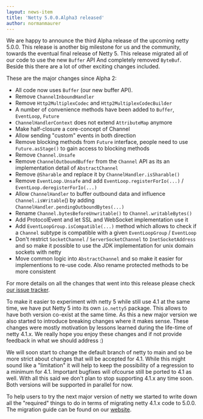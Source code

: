 ```yaml
---
layout: news-item
title: 'Netty 5.0.0.Alpha3 released'
author: normanmaurer
---
```


We are happy to announce the third Alpha release of the upcoming netty 5.0.0. This release is another big milestone for us and the community, towards the eventual final release of Netty 5. This release migrated all of our code to use the new `Buffer` API And completely removed `ByteBuf`. Beside this there are a lot of other exciting changes included.  

These are the major changes since Alpha 2:

* All code now uses `Buffer` (our new buffer API).
* Remove `ChannelInboundHandler`
* Remove `Http2MultiplexCodec` and `Http2MultiplexCodecBuilder`
* A number of convenience methods have been added to `Buffer`, `EventLoop`, `Future`
* `ChannelHandlerContext` does not extend `AttributeMap` anymore
* Make half-closure a core-concept of Channel
* Allow sending "custom" events in both direction
* Remove blocking methods from `Future` interface, people need to use `Future.asStage()` to gain access to blocking methods
* Remove `Channel.Unsafe`
* Remove `ChannelOutboundBuffer` from the `Channel` API as its an implementation detail of `AbstractChannel`
* Remove `@Sharable` and replace it by `ChannelHandler.isSharable()`
* Remove `EventLoop.Unsafe` and add `EventLoop.registerForIo(...)` / `EventLoop.deregisterForIo(...)`
* Allow `ChannelHandler` to buffer outbound data and influence `Channel.isWritable`() by adding `ChannelHandler.pendingOutboundBytes(...)`
* Rename `Channel.bytesBeforeUnwritable()` to `Channel.writableBytes()`
* Add ProtocolEvent and let SSL and WebSocket implementation use it
* Add `EventLoopGroup.isCompatible(...)` method which allows to check if a `Channel` subtype is compatible with a given `EventLoopGroup` / `EventLoop`
* Don't restrict `SocketChannel` / `ServerSocketChannel` to `InetSocketAddress` and so make it possible to use the JDK implementation for unix domain sockets with netty
* Move common logic into `AbstractChannel` and so make it easier for implementions to re-use code. Also rename protected methods to be more consistent

For more details on all the changes that went into this release please check [our issue tracker](https://github.com/netty/netty/milestone/256?closed=1).

To make it easier to experiment with netty 5 while still use 4.1 at the same time, we have put Netty 5 into its own `io.netty5` package. This allows to have both version co-exist at the same time. As this a new major version we also started to introduce breaking changes where it makes sense. These changes were mostly motivation by lessons learned during the life-time of netty 4.1.x. We really hope you enjoy these changes and if not provide feedback in what we should address :)

We will soon start to change the default branch of netty to main and so be more strict about changes that will be accepted for 4.1. While this might sound like a "limitation" it will  help to keep the possibility of a regression to a minimum for 4.1. Important bugfixes will ofcourse still be ported to 4.1 as well.  With all this said we don't plan to stop supporting 4.1.x any time soon. Both versions will be supported in parallel for now.

To help users to try the next major version of netty we started to write down all the "required" things to do in terms of migrating netty 4.1.x code to 5.0.0. The migration guide can be found on our [website](https://github.com/netty/netty/wiki/Netty-5-Migration-Guide).
